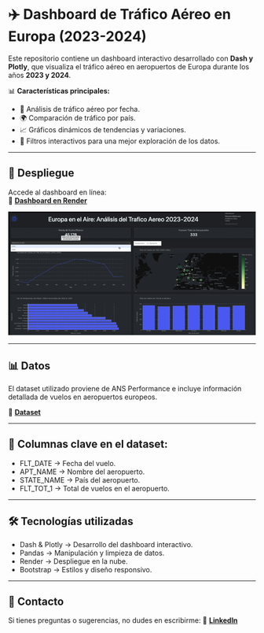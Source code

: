 # ✈️ Dashboard de Tráfico Aéreo en Europa (2023-2024)

Este repositorio contiene un dashboard interactivo desarrollado con **Dash y Plotly**, que visualiza el tráfico aéreo en aeropuertos de Europa durante los años **2023 y 2024**. 

📊 **Características principales:**  
- 📅 Análisis de tráfico aéreo por fecha.  
- 🌍 Comparación de tráfico por país.  
- 📈 Gráficos dinámicos de tendencias y variaciones.  
- 🔎 Filtros interactivos para una mejor exploración de los datos.  

---

## 🚀 Despliegue  
Accede al dashboard en línea:  
🔗 **[Dashboard en Render](https://hall-inhabitant-tooth-tznu.onrender.com/)**  

![Tablero](imagenes/Dashboard.png)


---
## 📊 Datos

El dataset utilizado proviene de ANS Performance e incluye información detallada de vuelos en aeropuertos europeos.

🔗 **[Dataset](https://www.kaggle.com/datasets/samithsachidanandan/air-traffic-in-europe-from-2016-to-2024/data)**  

---
## 📌 Columnas clave en el dataset:

- FLT_DATE → Fecha del vuelo.
- APT_NAME → Nombre del aeropuerto.
- STATE_NAME → País del aeropuerto.
- FLT_TOT_1 → Total de vuelos en el aeropuerto.

---
## 🛠️ Tecnologías utilizadas

- Dash & Plotly → Desarrollo del dashboard interactivo.
- Pandas → Manipulación y limpieza de datos.
- Render → Despliegue en la nube.
- Bootstrap → Estilos y diseño responsivo.

---
## 📩 Contacto

Si tienes preguntas o sugerencias, no dudes en escribirme:
📧  **[LinkedIn](https://www.linkedin.com/in/alejandromaldonadod4t4/)**